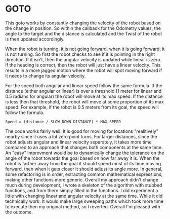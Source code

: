 # GOTO

This goto works by constantly changing the velocity of the robot based on the
change in position. So within the callback for the Odometry values, the angle
to the target and the distance is calculated and the Twist of the robot is
then updated accordingly.

When the robot is turning, it is not going forward, when it is going forward, 
it is not turning. So first the robot checks to see if it is pointing in the
right direction. If it isn't, then the angular velocity is updated while linear
is zero. If the heading is correct, then the robot will just have a linear
velocity. This results in a more jagged motion where the robot will spot moving
forward if it needs to change its angular velocity.

For the speed both angular and linear speed follow the same formula. If the
distance (either angular or linear) is over a threshold (1 meter for linear
and 0.5 radians for angular) the robot will move at its max speed. If the
distance is less then that threshold, the robot will move at some proportion
of its max speed. For example, if the robot is 0.5 meters from its goal, the
speed will follow the formula.

```
Speed = (distance / SLOW_DOWN_DISTANCE) * MAX_SPEED
```

The code works fairly well. It is good for moving for locations "realitively" nearby
since it uses a lot zero point turns. For larger distances, since the robot adjusts
angular and linear velocity separately, it takes more time compared to an approach
that changes both components at the same time. An "easy" improvment would be to
dynamically change the tolerance on the angle of the robot towards the goal based on
how far away it is. When the robot is farther away from the goal it should spend most
of its time moving forward, then when it gets closer it should adjust its angle more.
In general, some refactoring is in order, extracting common mathematical expressions,
making other functions more generic. Overall my approach didn't change much during
development, I wrote a skeleton of the algorithm with stubbed functions, and from there
simply filled in the functions. I did experiment a little with changing linear and
angular velocity at the same time. While it did technically work. It would make large
sweeping paths which took more time to execute then my original method, so I reverted.
Overall I'm pleased with the outcome.
